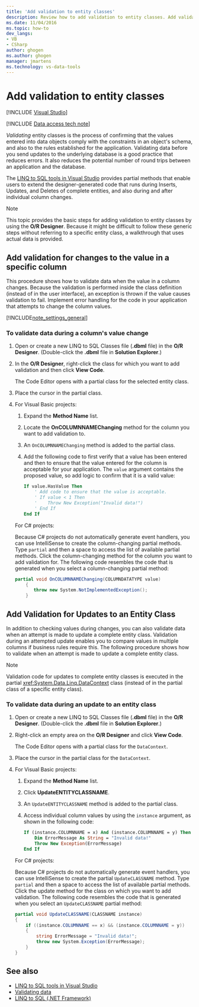 ```yaml
---
title: 'Add validation to entity classes'
description: Review how to add validation to entity classes. Add validation for changes to a value in a specific column. Add validation for updates to an entity class.
ms.date: 11/04/2016
ms.topic: how-to
dev_langs:
- VB
- CSharp
author: ghogen
ms.author: ghogen
manager: jmartens
ms.technology: vs-data-tools
---
```

# Add validation to entity classes

 [!INCLUDE [Visual Studio](~/includes/applies-to-version/vs-windows-only.md)]

[!INCLUDE [Data access tech note](./includes/data-technology-note.md)]

*Validating* entity classes is the process of confirming that the values entered into data objects comply with the constraints in an object's schema, and also to the rules established for the application. Validating data before you send updates to the underlying database is a good practice that reduces errors. It also reduces the potential number of round trips between an application and the database.

The [LINQ to SQL tools in Visual Studio](../data-tools/linq-to-sql-tools-in-visual-studio2.md) provides partial methods that enable users to extend the designer-generated code that runs during Inserts, Updates, and Deletes of complete entities, and also during and after individual column changes.

> [!NOTE]
> This topic provides the basic steps for adding validation to entity classes by using the **O/R Designer**. Because it might be difficult to follow these generic steps without referring to a specific entity class, a walkthrough that uses actual data is provided.

## Add validation for changes to the value in a specific column
This procedure shows how to validate data when the value in a column changes. Because the validation is performed inside the class definition (instead of in the user interface), an exception is thrown if the value causes validation to fail. Implement error handling for the code in your application that attempts to change the column values.

[!INCLUDE[note_settings_general](../data-tools/includes/note_settings_general_md.md)]

### To validate data during a column's value change

1. Open or create a new LINQ to SQL Classes file (**.dbml** file) in the **O/R Designer**. (Double-click the **.dbml** file in **Solution Explorer**.)

2. In the **O/R Designer**, right-click the class for which you want to add validation and then click **View Code**.

     The Code Editor opens with a partial class for the selected entity class.

3. Place the cursor in the partial class.

4. For Visual Basic projects:

    1. Expand the **Method Name** list.

    2. Locate the **OnCOLUMNNAMEChanging** method for the column you want to add validation to.

    3. An `OnCOLUMNNAMEChanging` method is added to the partial class.

    4. Add the following code to first verify that a value has been entered and then to ensure that the value entered for the column is acceptable for your application. The `value` argument contains the proposed value, so add logic to confirm that it is a valid value:

        ```vb
        If value.HasValue Then
            ' Add code to ensure that the value is acceptable.
            ' If value < 1 Then
            '    Throw New Exception("Invalid data!")
            ' End If
        End If
        ```

    For C# projects:

    Because C# projects do not automatically generate event handlers, you can use IntelliSense to create the column-changing partial methods. Type `partial` and then a space to access the list of available partial methods. Click the column-changing method for the column you want to add validation for. The following code resembles the code that is generated when you select a column-changing partial method:

    ```csharp
    partial void OnCOLUMNNAMEChanging(COLUMNDATATYPE value)
        {
           throw new System.NotImplementedException();
        }
    ```

## Add Validation for Updates to an Entity Class
In addition to checking values during changes, you can also validate data when an attempt is made to update a complete entity class. Validation during an attempted update enables you to compare values in multiple columns if business rules require this. The following procedure shows how to validate when an attempt is made to update a complete entity class.

> [!NOTE]
> Validation code for updates to complete entity classes is executed in the partial <xref:System.Data.Linq.DataContext> class (instead of in the partial class of a specific entity class).

### To validate data during an update to an entity class

1. Open or create a new LINQ to SQL Classes file (**.dbml** file) in the **O/R Designer**. (Double-click the **.dbml** file in **Solution Explorer**.)

2. Right-click an empty area on the **O/R Designer** and click **View Code**.

     The Code Editor opens with a partial class for the `DataContext`.

3. Place the cursor in the partial class for the `DataContext`.

4. For Visual Basic projects:

    1. Expand the **Method Name** list.

    2. Click **UpdateENTITYCLASSNAME**.

    3. An `UpdateENTITYCLASSNAME` method is added to the partial class.

    4. Access individual column values by using the `instance` argument, as shown in the following code:

        ```vb
        If (instance.COLUMNNAME = x) And (instance.COLUMNNAME = y) Then
            Dim ErrorMessage As String = "Invalid data!"
            Throw New Exception(ErrorMessage)
        End If
        ```

    For C# projects:

    Because C# projects do not automatically generate event handlers, you can use IntelliSense to create the partial `UpdateCLASSNAME` method. Type `partial` and then a space to access the list of available partial methods. Click the update method for the class on which you want to add validation. The following code resembles the code that is generated when you select an `UpdateCLASSNAME` partial method:

    ```csharp
    partial void UpdateCLASSNAME(CLASSNAME instance)
    {
        if ((instance.COLUMNNAME == x) && (instance.COLUMNNAME = y))
        {
            string ErrorMessage = "Invalid data!";
            throw new System.Exception(ErrorMessage);
        }
    }
    ```

## See also

- [LINQ to SQL tools in Visual Studio](../data-tools/linq-to-sql-tools-in-visual-studio2.md)
- [Validating data](../data-tools/validate-data-in-datasets.md)
- [LINQ to SQL (.NET Framework)](/dotnet/framework/data/adonet/sql/linq/index)
